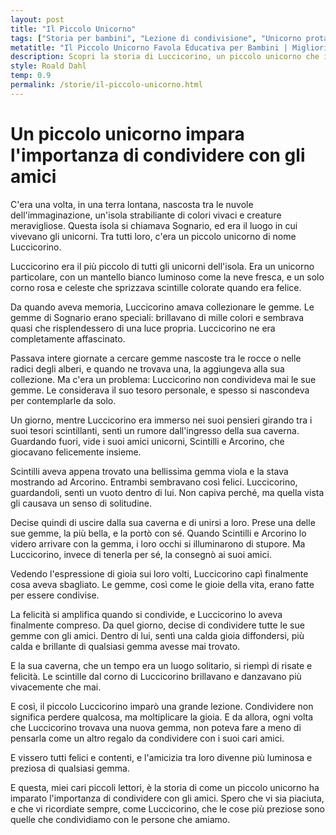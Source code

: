 ```yaml
---
layout: post
title: "Il Piccolo Unicorno"
tags: ["Storia per bambini", "Lezione di condivisione", "Unicorno protagonista", "Amicizia e generosità"]
metatitle: "Il Piccolo Unicorno Favola Educativa per Bambini | Migliori Storie per l'Infanzia"
description: Scopri la storia di Luccicorino, un piccolo unicorno che impara l'importanza di condividere con gli amici. Un racconto incantevole che insegna ai bambini il valore dell'amicizia e della condivisione.
style: Roald Dahl
temp: 0.9
permalink: /storie/il-piccolo-unicorno.html
---
```

# Un piccolo unicorno impara l'importanza di condividere con gli amici

C'era una volta, in una terra lontana, nascosta tra le nuvole dell'immaginazione, un'isola strabiliante di colori vivaci e creature meravigliose. Questa isola si chiamava Sognario, ed era il luogo in cui vivevano gli unicorni. Tra tutti loro, c'era un piccolo unicorno di nome Luccicorino.

Luccicorino era il più piccolo di tutti gli unicorni dell'isola. Era un unicorno particolare, con un mantello bianco luminoso come la neve fresca, e un solo corno rosa e celeste che sprizzava scintille colorate quando era felice.

Da quando aveva memoria, Luccicorino amava collezionare le gemme. Le gemme di Sognario erano speciali: brillavano di mille colori e sembrava quasi che risplendessero di una luce propria. Luccicorino ne era completamente affascinato.

Passava intere giornate a cercare gemme nascoste tra le rocce o nelle radici degli alberi, e quando ne trovava una, la aggiungeva alla sua collezione. Ma c'era un problema: Luccicorino non condivideva mai le sue gemme. Le considerava il suo tesoro personale, e spesso si nascondeva per contemplarle da solo.

Un giorno, mentre Luccicorino era immerso nei suoi pensieri girando tra i suoi tesori scintillanti, sentì un rumore dall'ingresso della sua caverna. Guardando fuori, vide i suoi amici unicorni, Scintilli e Arcorino, che giocavano felicemente insieme. 

Scintilli aveva appena trovato una bellissima gemma viola e la stava mostrando ad Arcorino. Entrambi sembravano così felici. Luccicorino, guardandoli, sentì un vuoto dentro di lui. Non capiva perché, ma quella vista gli causava un senso di solitudine.

Decise quindi di uscire dalla sua caverna e di unirsi a loro. Prese una delle sue gemme, la più bella, e la portò con sé. Quando Scintilli e Arcorino lo videro arrivare con la gemma, i loro occhi si illuminarono di stupore. Ma Luccicorino, invece di tenerla per sé, la consegnò ai suoi amici.

Vedendo l'espressione di gioia sui loro volti, Luccicorino capì finalmente cosa aveva sbagliato. Le gemme, così come le gioie della vita, erano fatte per essere condivise.

La felicità si amplifica quando si condivide, e Luccicorino lo aveva finalmente compreso. Da quel giorno, decise di condividere tutte le sue gemme con gli amici. Dentro di lui, sentì una calda gioia diffondersi, più calda e brillante di qualsiasi gemma avesse mai trovato.

E la sua caverna, che un tempo era un luogo solitario, si riempì di risate e felicità. Le scintille dal corno di Luccicorino brillavano e danzavano più vivacemente che mai.

E così, il piccolo Luccicorino imparò una grande lezione. Condividere non significa perdere qualcosa, ma moltiplicare la gioia. E da allora, ogni volta che Luccicorino trovava una nuova gemma, non poteva fare a meno di pensarla come un altro regalo da condividere con i suoi cari amici.

E vissero tutti felici e contenti, e l'amicizia tra loro divenne più luminosa e preziosa di qualsiasi gemma.

E questa, miei cari piccoli lettori, è la storia di come un piccolo unicorno ha imparato l'importanza di condividere con gli amici. Spero che vi sia piaciuta, e che vi ricordiate sempre, come Luccicorino, che le cose più preziose sono quelle che condividiamo con le persone che amiamo.

        